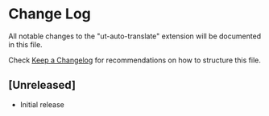 # Change Log

All notable changes to the "ut-auto-translate" extension will be documented in this file.

Check [Keep a Changelog](http://keepachangelog.com/) for recommendations on how to structure this file.

## [Unreleased]

- Initial release